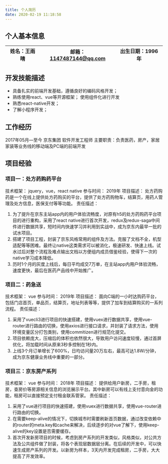 ```yaml
---
title: 个人简历
date: 2020-02-19 11:18:58
---
```

 
## 个人基本信息

| 姓名：王雨晴   |  邮箱：1147487144@qq.com  |  出生日期：1996年  |
| ------------ | ------------ | ------------ |
 
## 开发技能描述

-	具备扎实的前端开发基础，遵循良好的编码风格开发；
-	熟练使用react、vue等开源框架； 使用组件化进行开发
-	熟悉react-native开发；
-	了解小程序开发；
 
## 工作经历 

2017年05月—至今  京东集团  软件开发工程师
主要职责：负责医药，房产，家居家装等业务线的移动端及PC端的前端开发
 
## 项目经验 
 
### 项目一：处方药购药平台 

技术框架： jquery，vue，react native
参与时间： 2019年
项目描述： 处方药购药是一个在线上提供处方药购买的平台，提供了处方药购物车，结算页，用药人管理及处方信息，医保支付等等功能。
责任描述：
1.	为了提升在京东主站app内的用户体验流畅度，对原有h5的处方药购药平台项目的进行重构，采用了react native进行首次开发，redux及redux-saga中间件进行数据共享，短时间内快速学习并利用到实战中，成为京东内最早一批的试水项目。
2.	搭建了项目工程，封装了京东风格常用的组件及方法。克服了文档不全，机型适配等等困难。最终让native这类需求可以被消化，极速研发、快速上线。试水过后对整个流程及难点输出文档以方便组内成员借鉴经验，使得下一次的native学习成本降低。
3.	历时1个月的灰度上线后，每日平均成交7万单，在主站app内用户体验流畅，速度更快，最后在医药产品线中开始推广。

### 项目二：药急送 

技术框架： vue
参与时间： 2019年
项目描述： 面向C端的一小时达购药平台，包括门店首页，单品页，结算页，地址列表等等，提供了加车到结算购买的一系列流程。
责任描述：
1.	采用了vuecli3进行项目的快速搭建，使用vuex进行数据共享，使用vue-router进行路由的切换，使用axios进行接口请求，并封装了请求方法，使用环境变量区分打包类别，使用commitizen进行规范化提交。
2.	项目依赖庞大，压缩后的体积也依然很大，导致用户访问速度较慢，通过首屏优化，将加载时间从原来3秒多控制在1秒内。
3.	上线3个月订单增长了600%，日均访问量20万左右，最高可达1.8W/分钟，成为京东健康业务线中重要的一部分。

### 项目三：京东房产系列

技术框架： vue
参与时间： 2018年
项目描述： 提供给用户新房，二手房，租房，查房价等房源相关信息的浏览展示平台。其中新房可以有线上支付意向金的功能，租房可以直接预定支付租金联系管家。
责任描述：
1.	采用了vue进行项目的快速搭建，使用vuex进行数据共享，使用vue-router进行路由的切换。
2.	在需要keep-alive的情况下，切换城市时需要刷新首页数据，通过改变依赖中的router的meta.key和cache来解决，后续逐步的对vue了解下，使用keep-alive的key设置是否需要缓存。
3.	首次开发新房项目的时候，考虑到房产系列的开发类似，风格类似，对公共方法及公共组件做了封装，将各个表现层数据层分离。在后续的开发中，可以快速生成房产系列的开发。以新房为样本，3天内开发完成租房，二手房，大大提高了开发效率。

